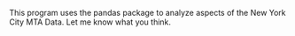 This program uses the pandas package to analyze aspects of the New York City MTA Data. Let me know what you think.
